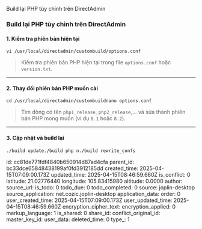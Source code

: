 Build lại PHP tùy chỉnh trên DirectAdmin

### **Build lại PHP tùy chỉnh trên DirectAdmin**

#### 1\. **Kiểm tra phiên bản hiện tại**

`vi /usr/local/directadmin/custombuild/options.conf`

> Kiểm tra phiên bản PHP hiện tại trong file `options.conf` hoặc `version.txt`.

* * *

#### 2\. **Thay đổi phiên bản PHP muốn cài**

`cd /usr/local/directadmin/custombuildnano options.conf`

> Tìm dòng có tên `php1_release`, `php2_release`,... và sửa thành phiên bản PHP mong muốn (ví dụ `8.1` hoặc `8.2`).

* * *

#### 3\. **Cập nhật và build lại**

`./build update./build php n./build rewrite_confs`

id: cc81de771fdf4840b650914d87ad4cfa
parent_id: bc33dce65848438199af0fd3912185dd
created_time: 2025-04-15T07:09:00.173Z
updated_time: 2025-04-15T08:46:59.660Z
is_conflict: 0
latitude: 21.02776440
longitude: 105.83415980
altitude: 0.0000
author: 
source_url: 
is_todo: 0
todo_due: 0
todo_completed: 0
source: joplin-desktop
source_application: net.cozic.joplin-desktop
application_data: 
order: 0
user_created_time: 2025-04-15T07:09:00.173Z
user_updated_time: 2025-04-15T08:46:59.660Z
encryption_cipher_text: 
encryption_applied: 0
markup_language: 1
is_shared: 0
share_id: 
conflict_original_id: 
master_key_id: 
user_data: 
deleted_time: 0
type_: 1